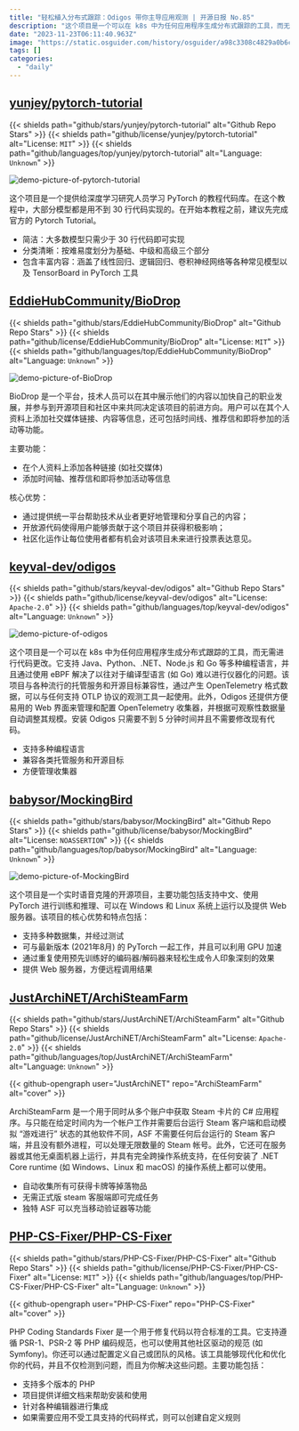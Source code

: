 ```yaml
---
title: "轻松植入分布式跟踪：Odigos 带你主导应用观测 | 开源日报 No.85"
description: "这个项目是一个可以在 k8s 中为任何应用程序生成分布式跟踪的工具，而无需进行代码更改。它支持 Java、Python、.NET、Node.js 和 Go 等多种编程语言，并且通过使用 eBPF 解决了以往对于编译型语言 (如 Go) 难以进行仪器化的问题。"
date: "2023-11-23T06:11:40.963Z"
image: "https://static.osguider.com/history/osguider/a98c3308c4829a0b6cbe8ad8d046d949.png"
tags: []
categories:
  - "daily"
---
```


## [yunjey/pytorch-tutorial](https://github.com/yunjey/pytorch-tutorial)

{{< shields path="github/stars/yunjey/pytorch-tutorial" alt="Github Repo Stars" >}} {{< shields path="github/license/yunjey/pytorch-tutorial" alt="License: `MIT`" >}} {{< shields path="github/languages/top/yunjey/pytorch-tutorial" alt="Language: `Unknown`" >}}

![demo-picture-of-pytorch-tutorial](https://static.osguider.com/history/2023/98cda789efd5b851dd92cdc2db5cfa33.png)

这个项目是一个提供给深度学习研究人员学习 PyTorch 的教程代码库。在这个教程中，大部分模型都是用不到 30 行代码实现的。在开始本教程之前，建议先完成官方的 Pytorch Tutorial。

- 简洁：大多数模型只需少于 30 行代码即可实现
- 分类清晰：按难易度划分为基础、中级和高级三个部分
- 包含丰富内容：涵盖了线性回归、逻辑回归、卷积神经网络等各种常见模型以及 TensorBoard in PyTorch 工具

## [EddieHubCommunity/BioDrop](https://github.com/EddieHubCommunity/BioDrop)

{{< shields path="github/stars/EddieHubCommunity/BioDrop" alt="Github Repo Stars" >}} {{< shields path="github/license/EddieHubCommunity/BioDrop" alt="License: `MIT`" >}} {{< shields path="github/languages/top/EddieHubCommunity/BioDrop" alt="Language: `Unknown`" >}}

![demo-picture-of-BioDrop](https://static.osguider.com/history/osguider/1f1e45b443ed5e3e6d6f479adee3ecad.png)

BioDrop 是一个平台，技术人员可以在其中展示他们的内容以加快自己的职业发展，并参与到开源项目和社区中来共同决定该项目的前进方向。用户可以在其个人资料上添加社交媒体链接、内容等信息，还可包括时间线、推荐信和即将参加的活动等功能。

主要功能：

- 在个人资料上添加各种链接 (如社交媒体)
- 添加时间轴、推荐信和即将参加活动等信息

核心优势：

- 通过提供统一平台帮助技术从业者更好地管理和分享自己的内容；
- 开放源代码使得用户能够贡献于这个项目并获得积极影响；
- 社区化运作让每位使用者都有机会对该项目未来进行投票表达意见。

## [keyval-dev/odigos](https://github.com/keyval-dev/odigos)

{{< shields path="github/stars/keyval-dev/odigos" alt="Github Repo Stars" >}} {{< shields path="github/license/keyval-dev/odigos" alt="License: `Apache-2.0`" >}} {{< shields path="github/languages/top/keyval-dev/odigos" alt="Language: `Unknown`" >}}

![demo-picture-of-odigos](https://static.osguider.com/history/osguider/57e1996c44321ac60eac8110e3c5b255.png)

这个项目是一个可以在 k8s 中为任何应用程序生成分布式跟踪的工具，而无需进行代码更改。它支持 Java、Python、.NET、Node.js 和 Go 等多种编程语言，并且通过使用 eBPF 解决了以往对于编译型语言 (如 Go) 难以进行仪器化的问题。该项目与各种流行的托管服务和开源目标兼容性，通过产生 OpenTelemetry 格式数据，可以与任何支持 OTLP 协议的观测工具一起使用。此外，Odigos 还提供方便易用的 Web 界面来管理和配置 OpenTelemetry 收集器，并根据可观察性数据量自动调整其规模。安装 Odigos 只需要不到 5 分钟时间并且不需要修改现有代码。

- 支持多种编程语言
- 兼容各类托管服务和开源目标
- 方便管理收集器

## [babysor/MockingBird](https://github.com/babysor/MockingBird)

{{< shields path="github/stars/babysor/MockingBird" alt="Github Repo Stars" >}} {{< shields path="github/license/babysor/MockingBird" alt="License: `NOASSERTION`" >}} {{< shields path="github/languages/top/babysor/MockingBird" alt="Language: `Unknown`" >}}

![demo-picture-of-MockingBird](https://static.osguider.com/history/osguider/c7cc7e7f1b293b12e1aa36ac9df19755.png)

这个项目是一个实时语音克隆的开源项目，主要功能包括支持中文、使用 PyTorch 进行训练和推理、可以在 Windows 和 Linux 系统上运行以及提供 Web 服务器。该项目的核心优势和特点包括：

- 支持多种数据集，并经过测试
- 可与最新版本 (2021年8月) 的 PyTorch 一起工作，并且可以利用 GPU 加速
- 通过重复使用预先训练好的编码器/解码器来轻松生成令人印象深刻的效果
- 提供 Web 服务器，方便远程调用结果

## [JustArchiNET/ArchiSteamFarm](https://github.com/JustArchiNET/ArchiSteamFarm)

{{< shields path="github/stars/JustArchiNET/ArchiSteamFarm" alt="Github Repo Stars" >}} {{< shields path="github/license/JustArchiNET/ArchiSteamFarm" alt="License: `Apache-2.0`" >}} {{< shields path="github/languages/top/JustArchiNET/ArchiSteamFarm" alt="Language: `Unknown`" >}}

{{< github-opengraph user="JustArchiNET" repo="ArchiSteamFarm" alt="cover" >}}

ArchiSteamFarm 是一个用于同时从多个账户中获取 Steam 卡片的 C# 应用程序。与只能在给定时间内为一个帐户工作并需要后台运行 Steam 客户端和启动模拟 “游戏进行” 状态的其他软件不同，ASF 不需要任何后台运行的 Steam 客户端，并且没有额外进程，可以处理无限数量的 Steam 帐号。此外，它还可在服务器或其他无桌面机器上运行，并具有完全跨操作系统支持，在任何安装了 .NET Core runtime (如 Windows、Linux 和 macOS) 的操作系统上都可以使用。

- 自动收集所有可获得卡牌等掉落物品
- 无需正式版 steam 客服端即可完成任务
- 独特 ASF 可以充当移动验证器等功能

## [PHP-CS-Fixer/PHP-CS-Fixer](https://github.com/PHP-CS-Fixer/PHP-CS-Fixer)

{{< shields path="github/stars/PHP-CS-Fixer/PHP-CS-Fixer" alt="Github Repo Stars" >}} {{< shields path="github/license/PHP-CS-Fixer/PHP-CS-Fixer" alt="License: `MIT`" >}} {{< shields path="github/languages/top/PHP-CS-Fixer/PHP-CS-Fixer" alt="Language: `Unknown`" >}}

{{< github-opengraph user="PHP-CS-Fixer" repo="PHP-CS-Fixer" alt="cover" >}}

PHP Coding Standards Fixer 是一个用于修复代码以符合标准的工具。它支持遵循 PSR-1、PSR-2 等 PHP 编码规范，也可以使用其他社区驱动的规范 (如 Symfony)。你还可以通过配置定义自己或团队的风格。该工具能够现代化和优化你的代码，并且不仅检测到问题，而且为你解决这些问题。主要功能包括：

- 支持多个版本的 PHP
- 项目提供详细文档来帮助安装和使用
- 针对各种编辑器进行集成
- 如果需要应用不受工具支持的代码样式，则可以创建自定义规则
